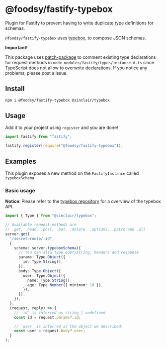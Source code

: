 # @foodsy/fastify-typebox

Plugin for Fastify to prevent having to write duplicate type definitions for schemas.

`@foodsy/fastify-typebox` uses [typebox](https://github.com/sinclairzx81/typebox), to compose JSON schemas.

**Important!**

This package uses [patch-package](https://www.npmjs.com/package/patch-package) to comment existing type declarations for request methods in `node_modules/fastify/types/instance.d.ts` since TypeScript does not allow to overwrite declarations. If you notice any problems, please post a issue.

## Install

```bash
npm i @foodsy/fastify-typebox @sinclair/typebox
```

## Usage

Add it to your project using `register` and you are done!

```typescript
import fastify from "fastify";

fastify.register(require("@foodsy/fastify-typebox"));
```

## Examples

This plugin exposes a new method on the `FastifyInstance` called `typeboxSchema`

### Basic usage

**Notice**: Please refer to the [typebox repository](https://github.com/sinclairzx81/typebox) for a overview of the typebox API.

```typescript
import { Type } from "@sinclair/typebox";

// Available request methods are
// .get, .head, .post, .put, .delete, .options, .patch and .all
server.get(
  "/secret-route/:id",
  {
    schema: server.typeboxSchema({
      // You can also type querystring, headers and response
      params: Type.Object({
        id: Type.String(),
      }),
      body: Type.Object({
        user: Type.Object({
          name: Type.String(),
          age: Type.Number({ minimum: 18 }),
        }),
      }),
    }),
  },
  (request, reply) => {
    // `id` is inferred as string | undefined
    const id = request.params?.id;

    // `user` is inferred as the object we described!
    const user = request.body?.user;
  }
);
```
